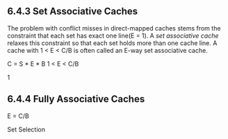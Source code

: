 ## 6.4.3 Set Associative Caches
The problem with conflict misses in direct-mapped caches stems from the constraint that each set has exact one line(E = 1). A *set associative cache* relaxes this constraint so that each set holds more than one cache line. A cache with 1 < E < C/B is often called an E-way set associative cache.

C = S * E * B
1 < E < C/B

1

## 6.4.4 Fully Associative Caches
E = C/B

Set Selection
